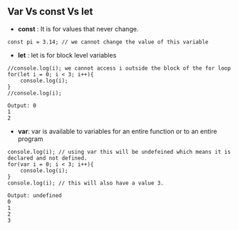 ## Var Vs const Vs let 

* **const** : It is for values that never change.
```
const pi = 3.14; // we cannot change the value of this variable

```
* **let** : let is for block level variables
```
//console.log(i); we cannot access i outside the block of the for loop
for(let i = 0; i < 3; i++){
	console.log(i);
}
//console.log(i);

Output: 0
1
2
```
* **var**: var is available to variables for an entire function or to an entire program
```
console.log(i); // using var this will be undefeined which means it is declared and not defined.
for(var i = 0; i < 3; i++){
	console.log(i);
}
console.log(i); // this will also have a value 3.

Output: undefined
0
1
2
3
```
